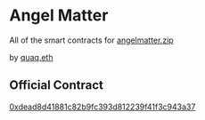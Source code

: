 # Angel Matter

All of the smart contracts for [angelmatter.zip](https://www.angelmatter.zip/)

by [quaq.eth](https://twitter.com/0x0aa0)


## Official Contract
[0xdead8d41881c82b9fc393d812239f41f3c943a37](https://goerli.etherscan.io/address/0xdead8d41881c82b9fc393d812239f41f3c943a37)
